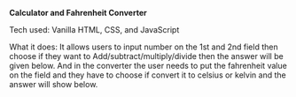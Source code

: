 **Calculator and Fahrenheit Converter**

Tech used: Vanilla HTML, CSS, and JavaScript

What it does: It allows users to input number on the 1st and 2nd field then choose if they want to Add/subtract/multiply/divide then the answer will be given below.
              And in the converter the user needs to put the fahrenheit value on the field and they have to choose if convert it to celsius or kelvin and the answer will show below.

